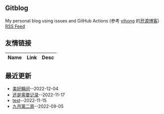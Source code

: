 ## Gitblog
My personal blog using issues and GitHub Actions (参考 [yihong](https://github.com/yihong0618) 的[开源博客](https://github.com/yihong0618/gitblog/issues/177))
[RSS Feed](https://raw.githubusercontent.com/zhangakira/blog-data/main/feed.xml)
## 友情链接
| Name | Link | Desc | 
 | ---- | ---- | ---- |
## 最近更新
- [美好瞬间](https://github.com/zhangakira/blog-data/issues/5)--2022-12-04
- [还是需要记录](https://github.com/zhangakira/blog-data/issues/4)--2022-11-17
- [test](https://github.com/zhangakira/blog-data/issues/3)--2022-11-15
- [九月第二周](https://github.com/zhangakira/blog-data/issues/2)--2022-09-05
